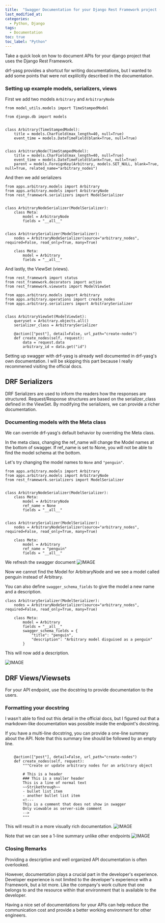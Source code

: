 ```yaml
---
title:  "Swagger Documentation for your Django Rest Framework project (drf-yasg)"
last_modified_at: 
categories: 
  - Python, Django
tags:
  - Documentation
toc: true
toc_label: "Python"
---
```


Take a quick look on how to document APIs for your django project that uses the Django Rest Framework.

drf-yasg provides a shortcut for writing documentations, but I wanted to add some points that were not explilcitly described in the documentation.

### Setting up example models, serializers, views

First we add two models `Arbitrary` and `ArbitraryNode`
```
from model_utils.models import TimeStampedModel

from django.db import models


class Arbitrary(TimeStampedModel):
    title = models.CharField(max_length=40, null=True)
    event_time = models.DateTimeField(blank=True, null=True)


class ArbitraryNode(TimeStampedModel):
    title = models.CharField(max_length=40, null=True)
    event_time = models.DateTimeField(blank=True, null=True)
    parent = models.ForeignKey(Arbitrary, models.SET_NULL, blank=True, null=True, related_name="arbitrary_nodes")

```

And then we add serializers
```
from apps.arbitrary.models import Arbitrary
from apps.arbitrary.models import ArbitraryNode
from rest_framework.serializers import ModelSerializer


class ArbitraryNodeSerializer(ModelSerializer):
    class Meta:
        model = ArbitraryNode
        fields = "__all__"


class ArbitrarySerializer(ModelSerializer):
    nodes = ArbitraryNodeSerializer(source="arbitrary_nodes", required=False, read_only=True, many=True)

    class Meta:
        model = Arbitrary
        fields = "__all__"
```

And lastly, the ViewSet (views).
```
from rest_framework import status
from rest_framework.decorators import action
from rest_framework.viewsets import ModelViewSet

from apps.arbitrary.models import Arbitrary
from apps.arbitrary.operations import create_nodes
from apps.arbitrary.serializers import ArbitrarySerializer


class ArbitraryViewSet(ModelViewSet):
    queryset = Arbitrary.objects.all()
    serializer_class = ArbitrarySerializer

    @action(["post"], detail=False, url_path="create-nodes")
    def create_nodes(self, request):
        data = request.data
        arbitrary_id = data.get("id")
```


Setting up swagger with drf-yasg is already well documented in drf-yasg's own documentation. I will be skipping this part because I really recommened visiting the official docs.

## DRF Serializers
DRF Serializers are used to inform the readers how the responses are structured. Request/Response structures are based on the serializer_class defined in the ViewSet. By modifying the serializers, we can provide a richer documentation.

### Documenting models with the Meta class
We can override drf-yasg's default behavior by overriding the Meta class. 

In the meta class, changing the ref_name will change the Model names at the bottom of swagger. If ref_name is set to None, you will not be able to find the model schema at the bottom.

Let's try changing the model names to `None` and `"penguin"`.
```
from apps.arbitrary.models import Arbitrary
from apps.arbitrary.models import ArbitraryNode
from rest_framework.serializers import ModelSerializer


class ArbitraryNodeSerializer(ModelSerializer):
    class Meta:
        model = ArbitraryNode
        ref_name = None
        fields = "__all__"


class ArbitrarySerializer(ModelSerializer):
    nodes = ArbitraryNodeSerializer(source="arbitrary_nodes", required=False, read_only=True, many=True)

    class Meta:
        model = Arbitrary
        ref_name = "penguin"
        fields = "__all__"

```
We refresh the swagger document
![IMAGE](./images/swagger_renamed_model.png)

Now we cannot find the Model for ArbitraryNode and we see a model called penguin instead of Arbitrary.

You can also define `swagger_schema_fields` to give the model a new name and a description.
```
class ArbitrarySerializer(ModelSerializer):
    nodes = ArbitraryNodeSerializer(source="arbitrary_nodes", required=False, read_only=True, many=True)

    class Meta:
        model = Arbitrary
        fields = "__all__"
        swagger_schema_fields = {
            "title": "penguin",
            "description": "Arbitrary model disguised as a penguin"
        }
```
This will now add a description.

![IMAGE](./images/swagger_model_with_description.png)



## DRF Views/Viewsets
For your API endpoint, use the docstring to provide documentation to the users.

### Formatting your docstring
I wasn't able to find out this detail in the official docs, but I figured out that a markdown-like documentation was possible inside the endpoint's docstring.

If you have a multi-line docstring, you can provide a one-line summary about the API. Note that this summary line should be followed by an empty line.

```

    @action(["post"], detail=False, url_path="create-nodes")
    def create_nodes(self, request):
        """Create or update arbitrary nodes for an arbitrary object

        # This is a header
        ### This is a smaller header
        This is a line of normal text
        ~~Strikethrough~~
        - bullet list item
        - another bullet list item
        <!---
        This is a comment that does not show in swagger
        Only viewable as server-side comment
        -->
        """
```
This will result in a more visually rich documentation.
![IMAGE](./images/swagger_docstring_markdown.png)

Note that we can see a 1-line summary unlike other endpoints
![IMAGE](./images/swagger_summary_line.png)


### Closing Remarks

Providing a descriptive and well organized API documentation is often overlooked.  

However, documentation plays a crucial part in the developer's experience.  
Developer experience is not limited to the developer's experience with a Framework, but a lot more. 
Like the company's work culture that one belongs to and the resource within that environment that is available to the developer.

 Having a nice set of documentations for your APIs can help reduce the communication cost and provide a better working environment for other engineers.